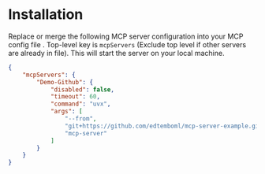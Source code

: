 # Installation

Replace or merge the following MCP server configuration into your MCP config file . Top-level key is `mcpServers` (Exclude top level if other servers are already in file). This will start the server on your local machine.

```json
{
    "mcpServers": {
        "Demo-Github": {
            "disabled": false,
            "timeout": 60,
            "command": "uvx",
            "args": [
                "--from",
                "git+https://github.com/edtemboml/mcp-server-example.git",
                "mcp-server"
            ]
        }
    }
}
```

